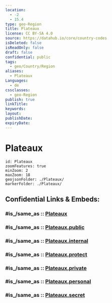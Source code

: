 ```yaml
---
location:
  - -2
  - 15.4
type: geo-Region
title: Plateaux
license: CC BY-SA 4.0
source: https://datahub.io/core/country-codes
isDeleted: false
isReadOnly: false
draft: false
confidential: public
tags:
  - geo/Country/Region
aliases:
  - Plateaux
Languages:
  - de
cssclasses:
  - geo-Region
publish: true
linkTitle:
keywords:
layout:
publishDate:
expiryDate:
---
```


# Plateaux

```leaflet
id: Plateaux
zoomFeatures: true 
minZoom: 2 
maxZoom: 18
geojsonFolder: ./Plateaux/
markerFolder: ./Plateaux/
```


## Confidential Links & Embeds: 

### #is_/same_as :: [Plateaux](/_Standards/Earth/Continent/Africa/Africa~Central/Congo~Brazzaville/departments~Congo~Brazzaville/Plateaux.md) 

### #is_/same_as :: [Plateaux.public](/_public/Earth/Continent/Africa/Africa~Central/Congo~Brazzaville/departments~Congo~Brazzaville/Plateaux.public.md) 

### #is_/same_as :: [Plateaux.internal](/_internal/Earth/Continent/Africa/Africa~Central/Congo~Brazzaville/departments~Congo~Brazzaville/Plateaux.internal.md) 

### #is_/same_as :: [Plateaux.protect](/_protect/Earth/Continent/Africa/Africa~Central/Congo~Brazzaville/departments~Congo~Brazzaville/Plateaux.protect.md) 

### #is_/same_as :: [Plateaux.private](/_private/Earth/Continent/Africa/Africa~Central/Congo~Brazzaville/departments~Congo~Brazzaville/Plateaux.private.md) 

### #is_/same_as :: [Plateaux.personal](/_personal/Earth/Continent/Africa/Africa~Central/Congo~Brazzaville/departments~Congo~Brazzaville/Plateaux.personal.md) 

### #is_/same_as :: [Plateaux.secret](/_secret/Earth/Continent/Africa/Africa~Central/Congo~Brazzaville/departments~Congo~Brazzaville/Plateaux.secret.md)

